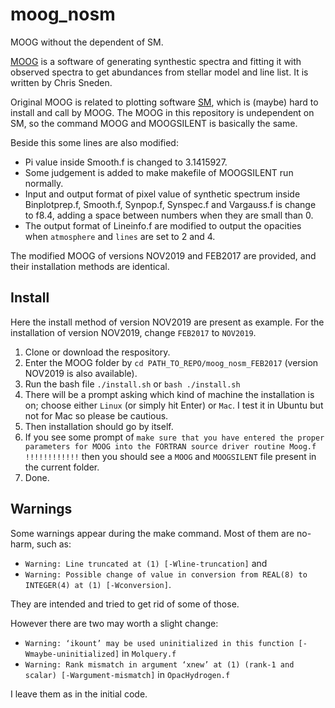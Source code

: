 # moog_nosm
MOOG without the dependent of SM.

[MOOG](http://www.as.utexas.edu/~chris/moog.html) is a software of generating synthestic spectra and fitting it with observed spectra to get abundances from stellar model and line list. It is written by Chris Sneden.

Original MOOG is related to plotting software [SM](http://www.astro.princeton.edu/~rhl/sm/), which is (maybe) hard to install and call by MOOG. The MOOG in this repository is undependent on SM, so the command MOOG and MOOGSILENT is basically the same.

Beside this some lines are also modified:

- Pi value inside Smooth.f is changed to 3.1415927.
- Some judgement is added to make makefile of MOOGSILENT run normally.
- Input and output format of pixel value of synthetic spectrum inside Binplotprep.f, Smooth.f, Synpop.f, Synspec.f and Vargauss.f is change to f8.4, adding a space between numbers when they are small than 0.
- The output format of Lineinfo.f are modified to output the opacities when `atmosphere` and `lines` are set to 2 and 4.

The modified MOOG of versions NOV2019 and FEB2017 are provided, and their installation methods are identical.

## Install

Here the install method of version NOV2019 are present as example. For the installation of version NOV2019, change `FEB2017` to `NOV2019`.

1. Clone or download the respository.
2. Enter the MOOG folder by `cd PATH_TO_REPO/moog_nosm_FEB2017` (version NOV2019 is also available).
3. Run the bash file `./install.sh` or `bash ./install.sh` 
4. There will be a prompt asking which kind of machine the installation is on; choose either `Linux` (or simply hit Enter) or `Mac`. I test it in Ubuntu but not for Mac so please be cautious.
5. Then installation should go by itself.
6. If you see some prompt of `make sure that you have entered the proper parameters for MOOG into the FORTRAN source driver routine Moog.f !!!!!!!!!!!!` then you should see a `MOOG` and `MOOGSILENT` file present in the current folder.
7. Done.

## Warnings

Some warnings appear during the make command.
Most of them are no-harm, such as:
- `Warning: Line truncated at (1) [-Wline-truncation]` and
- `Warning: Possible change of value in conversion from REAL(8) to INTEGER(4) at (1) [-Wconversion]`.

They are intended and tried to get rid of some of those.

However there are two may worth a slight change:
- `Warning: ‘ikount’ may be used uninitialized in this function [-Wmaybe-uninitialized]` in `Molquery.f`
- `Warning: Rank mismatch in argument ‘xnew’ at (1) (rank-1 and scalar) [-Wargument-mismatch]` in `OpacHydrogen.f`

I leave them as in the initial code.
